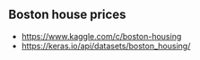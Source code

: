 ## Boston house prices
* https://www.kaggle.com/c/boston-housing
* https://keras.io/api/datasets/boston_housing/